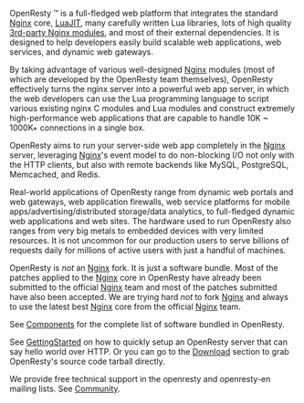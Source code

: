 <!---
    @title         OpenResty
    @creator       Yichun Zhang
    @created       2011-06-21 04:03 GMT
--->

OpenResty &trade; is a full-fledged web platform that integrates the standard
[Nginx](nginx.html) core, [LuaJIT](luajit.html), many carefully written Lua
libraries, lots of high quality [3rd-party Nginx modules](components.html), and
most of their external dependencies. It is designed to help developers easily
build scalable web applications, web services, and dynamic web gateways.

By taking advantage of various well-designed [Nginx](nginx.html) modules (most
of which are developed by the OpenResty team themselves), OpenResty effectively
turns the nginx server into a powerful web app server, in which the web developers
can use the Lua programming language to script various existing nginx C modules
and Lua modules and construct extremely high-performance web applications that
are capable to handle 10K ~ 1000K+ connections in a single box.

OpenResty aims to run your server-side web app completely in the [Nginx](nginx.html) server,
leveraging [Nginx](nginx.html)'s event model to do non-blocking I/O not only
with the HTTP clients, but also with remote backends like MySQL, PostgreSQL,
Memcached, and Redis.

Real-world applications of OpenResty range from dynamic web portals and web
gateways, web application firewalls, web service platforms for mobile
apps/advertising/distributed storage/data analytics,
to full-fledged dynamic web applications and web sites. The hardware used to
run OpenResty also ranges from very big metals to embedded devices with very
limited resources. It is not uncommon for our production users to serve billions
of requests daily for millions of active users with just a handful of machines.

OpenResty is *not* an [Nginx](nginx.html) fork. It is just a software bundle.
Most of the patches applied to the [Nginx](nginx.html) core in OpenResty have
already been submitted to the official [Nginx](nginx.html) team and most of
the patches submitted have also been accepted. We are trying hard *not* to fork
[Nginx](nginx.html) and always to use the latest best [Nginx](nginx.html) core
from the official [Nginx](nginx.html) team.

See [Components](components.html) for the complete list of software bundled
in OpenResty.

See [GettingStarted](getting-started.html) on how to quickly setup an OpenResty
server that can say hello world over HTTP. Or you can go to the [Download](download.html) section
to grab OpenResty's source code tarball directly.

We provide free technical support in the openresty and openresty-en mailing
lists. See [Community](community.html).
